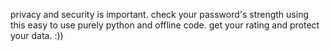 privacy and security is important. check your password's strength using this easy to use purely python and offline code. get your rating and protect your data. :))
